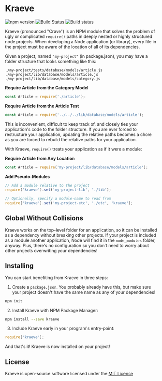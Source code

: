 # Kraeve
[![npm version](https://badge.fury.io/js/kraeve.svg)](https://badge.fury.io/js/kraeve)
[![Build Status](https://travis-ci.org/stevethedev/node-kraeve.svg?branch=master)](https://travis-ci.org/stevethedev/node-kraeve)
[![Build status](https://ci.appveyor.com/api/projects/status/2oxmdv6sib811ept/branch/master?svg=true)](https://ci.appveyor.com/project/stevethedev/node-kraeve/branch/master)

Kraeve (pronounced "Crave") is an NPM module that solves the problem of ugly or
complicated ```require()``` paths in deeply nested or highly structured node
projects. When developing a Node application (or library), every file in the
project must be aware of the location of all of its dependencies.

Given a project, named ```"my-project"``` (in package.json), you may have a 
folder structure that looks something like this:

```
./my-project/tests/database/models/article.js
./my-project/lib/database/models/article.js
./my-project/lib/database/models/category.js
```

**Require Article from the Category Model**
```javascript
const Article = require('./article');
```

**Require Article from the Article Test**
```javascript
const Article = require('../../../lib/database/models/article');
```

This is inconvenient, difficult to keep track of, and closely ties your
application's code to the folder structure. If you are ever forced to
restructure your application, updating the relative paths becomes a chore as
you are forced to rebuild the relative paths for your application.

With Kraeve, ```require()``` treats your application as if it were a module:

**Require Article from Any Location**
```javascript
const Article = require('my-project/lib/database/models/article');
```

**Add Pseudo-Modules**
```javascript
// Add a module relative to the project
require('kraeve').set('my-project-lib', './lib');

// Optionally, specify a module-name to read from
require('kraeve').set('my-project-etc', './etc', 'kraeve');
```

## Global Without Collisions
Kraeve works on the top-level folder for an application, so it can be installed
as a dependency without breaking other projects. If your project is included as
a module another application, Node will find it in the ```node_modules```
folder, anyway. Plus, there's no configuration so you don't need to worry about
other projects overwriting your dependencies!

## Installing

You can start benefiting from Kraeve in three steps:

1. Create a ```package.json```. You probably already have this, but make sure
    your project doesn't have the same name as any of your dependencies!
```bash
npm init
```

2. Install Kraeve with NPM Package Manager:
```bash
npm install --save kraeve
```

3. Include Kraeve early in your program's entry-point:
```javascript
require('kraeve');
```

And that's it! Kraeve is now installed on your project!

## License

Kraeve is open-source software licensed under the [MIT License](LICENSE)
